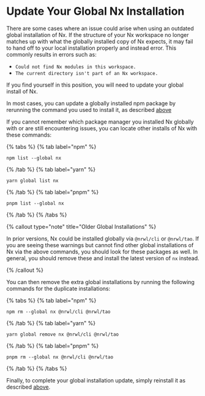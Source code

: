 # Update Your Global Nx Installation

There are some cases where an issue could arise when using an outdated global installation of Nx. If the structure of your Nx workspace no longer matches up with what the globally installed copy of Nx expects, it may fail to hand off to your local installation properly and instead error. This commonly results in errors such as:

- `Could not find Nx modules in this workspace.`
- `The current directory isn't part of an Nx workspace.`

If you find yourself in this position, you will need to update your global install of Nx.

In most cases, you can update a globally installed npm package by rerunning the command you used to install it, as described [above](#installing-nx-globally)

If you cannot remember which package manager you installed Nx globally with or are still encountering issues, you can locate other installs of Nx with these commands:

{% tabs %}
{% tab label="npm" %}

```shell
npm list --global nx
```

{% /tab %}
{% tab label="yarn" %}

```shell
yarn global list nx
```

{% /tab %}
{% tab label="pnpm" %}

```shell
pnpm list --global nx
```

{% /tab %}
{% /tabs %}

{% callout type="note" title="Older Global Installations" %}

In prior versions, Nx could be installed globally via `@nrwl/cli` or `@nrwl/tao`. If you are seeing these warnings but cannot find other global installations of Nx via the above commands, you should look for these packages as well. In general, you should remove these and install the latest version of `nx` instead.

{% /callout %}

You can then remove the extra global installations by running the following commands for the duplicate installations:

{% tabs %}
{% tab label="npm" %}

```shell
npm rm --global nx @nrwl/cli @nrwl/tao
```

{% /tab %}
{% tab label="yarn" %}

```shell
yarn global remove nx @nrwl/cli @nrwl/tao
```

{% /tab %}
{% tab label="pnpm" %}

```shell
pnpm rm --global nx @nrwl/cli @nrwl/tao
```

{% /tab %}
{% /tabs %}

Finally, to complete your global installation update, simply reinstall it as described [above](#installing-nx-globally).
